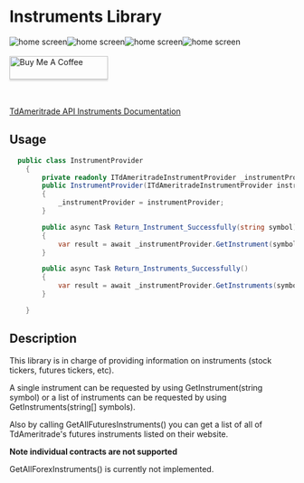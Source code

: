 # Instruments Library

<img src="https://img.shields.io/github/issues/ucrengineer/TraderShop.Financials"
    alt = "home screen"
    style = "float: left"/>
<img src="https://img.shields.io/github/forks/ucrengineer/TraderShop.Financials"
    alt = "home screen"
    style = "float: left"/>
<img src="https://img.shields.io/github/stars/ucrengineer/TraderShop.Financials"
    alt = "home screen"
    style = "float: left"/>
<img src="https://img.shields.io/github/license/ucrengineer/TraderShop.Financials.TdAmeritrade"
    alt = "home screen"
    style = "float: left"/>

<br></br>
<a href="https://www.buymeacoffee.com/ucrengineer" target="_blank"><img src="https://www.buymeacoffee.com/assets/img/custom_images/orange_img.png" alt="Buy Me A Coffee" style="height: 41px !important;width: 174px !important;box-shadow: 0px 3px 2px 0px rgba(190, 190, 190, 0.5) !important;-webkit-box-shadow: 0px 3px 2px 0px rgba(190, 190, 190, 0.5) !important;" ></a>

<br></br>
[TdAmeritrade API Instruments Documentation](https://developer.tdameritrade.com/instruments/apis)

## Usage 

```csharp
  public class InstrumentProvider
    {
        private readonly ITdAmeritradeInstrumentProvider _instrumentProvider;
        public InstrumentProvider(ITdAmeritradeInstrumentProvider instrumentProvider)
        {
            _instrumentProvider = instrumentProvider;
        }

        public async Task Return_Instrument_Successfully(string symbol)
        {
            var result = await _instrumentProvider.GetInstrument(symbol);
        }

        public async Task Return_Instruments_Successfully()
        {
            var result = await _instrumentProvider.GetInstruments(symbols: new string[] { "TIGR", "AAPL" });
        }

    }

```

## Description

This library is in charge of providing information on instruments (stock tickers, futures tickers, etc).

A single instrument can be requested by using GetInstrument(string symbol) or a list of instruments can be requested by using GetInstruments(string[] symbols).

Also by calling GetAllFuturesInstruments() you can get a list of all of TdAmeritrade's futures instruments listed on their website.

__Note individual contracts are not supported__

GetAllForexInstruments() is currently not implemented.
